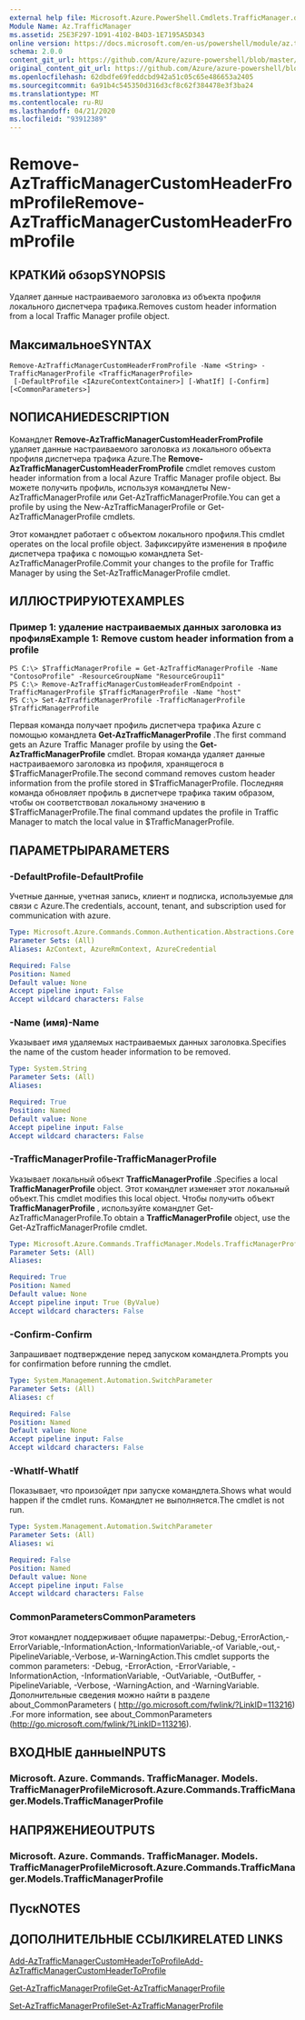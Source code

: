```yaml
---
external help file: Microsoft.Azure.PowerShell.Cmdlets.TrafficManager.dll-Help.xml
Module Name: Az.TrafficManager
ms.assetid: 25E3F297-1D91-4102-B4D3-1E7195A5D343
online version: https://docs.microsoft.com/en-us/powershell/module/az.trafficmanager/remove-aztrafficmanagercustomheaderfromprofile
schema: 2.0.0
content_git_url: https://github.com/Azure/azure-powershell/blob/master/src/TrafficManager/TrafficManager/help/Remove-AzTrafficManagerCustomHeaderFromProfile.md
original_content_git_url: https://github.com/Azure/azure-powershell/blob/master/src/TrafficManager/TrafficManager/help/Remove-AzTrafficManagerCustomHeaderFromProfile.md
ms.openlocfilehash: 62dbdfe69feddcbd942a51c05c65e486653a2405
ms.sourcegitcommit: 6a91b4c545350d316d3cf8c62f384478e3f3ba24
ms.translationtype: MT
ms.contentlocale: ru-RU
ms.lasthandoff: 04/21/2020
ms.locfileid: "93912389"
---
```

# <span data-ttu-id="e4f89-101">Remove-AzTrafficManagerCustomHeaderFromProfile</span><span class="sxs-lookup"><span data-stu-id="e4f89-101">Remove-AzTrafficManagerCustomHeaderFromProfile</span></span>

## <span data-ttu-id="e4f89-102">КРАТКИй обзор</span><span class="sxs-lookup"><span data-stu-id="e4f89-102">SYNOPSIS</span></span>
<span data-ttu-id="e4f89-103">Удаляет данные настраиваемого заголовка из объекта профиля локального диспетчера трафика.</span><span class="sxs-lookup"><span data-stu-id="e4f89-103">Removes custom header information from a local Traffic Manager profile object.</span></span>

## <span data-ttu-id="e4f89-104">Максимальное</span><span class="sxs-lookup"><span data-stu-id="e4f89-104">SYNTAX</span></span>

```
Remove-AzTrafficManagerCustomHeaderFromProfile -Name <String> -TrafficManagerProfile <TrafficManagerProfile>
 [-DefaultProfile <IAzureContextContainer>] [-WhatIf] [-Confirm] [<CommonParameters>]
```

## <span data-ttu-id="e4f89-105">NОПИСАНИЕ</span><span class="sxs-lookup"><span data-stu-id="e4f89-105">DESCRIPTION</span></span>
<span data-ttu-id="e4f89-106">Командлет **Remove-AzTrafficManagerCustomHeaderFromProfile** удаляет данные настраиваемого заголовка из локального объекта профиля диспетчера трафика Azure.</span><span class="sxs-lookup"><span data-stu-id="e4f89-106">The **Remove-AzTrafficManagerCustomHeaderFromProfile** cmdlet removes custom header information from a local Azure Traffic Manager profile object.</span></span>
<span data-ttu-id="e4f89-107">Вы можете получить профиль, используя командлеты New-AzTrafficManagerProfile или Get-AzTrafficManagerProfile.</span><span class="sxs-lookup"><span data-stu-id="e4f89-107">You can get a profile by using the New-AzTrafficManagerProfile or Get-AzTrafficManagerProfile cmdlets.</span></span>

<span data-ttu-id="e4f89-108">Этот командлет работает с объектом локального профиля.</span><span class="sxs-lookup"><span data-stu-id="e4f89-108">This cmdlet operates on the local profile object.</span></span>
<span data-ttu-id="e4f89-109">Зафиксируйте изменения в профиле диспетчера трафика с помощью командлета Set-AzTrafficManagerProfile.</span><span class="sxs-lookup"><span data-stu-id="e4f89-109">Commit your changes to the profile for Traffic Manager by using the Set-AzTrafficManagerProfile cmdlet.</span></span>

## <span data-ttu-id="e4f89-110">ИЛЛЮСТРИРУЮТ</span><span class="sxs-lookup"><span data-stu-id="e4f89-110">EXAMPLES</span></span>

### <span data-ttu-id="e4f89-111">Пример 1: удаление настраиваемых данных заголовка из профиля</span><span class="sxs-lookup"><span data-stu-id="e4f89-111">Example 1: Remove custom header information from a profile</span></span>
```
PS C:\> $TrafficManagerProfile = Get-AzTrafficManagerProfile -Name "ContosoProfile" -ResourceGroupName "ResourceGroup11"
PS C:\> Remove-AzTrafficManagerCustomHeaderFromEndpoint -TrafficManagerProfile $TrafficManagerProfile -Name "host"
PS C:\> Set-AzTrafficManagerProfile -TrafficManagerProfile $TrafficManagerProfile
```

<span data-ttu-id="e4f89-112">Первая команда получает профиль диспетчера трафика Azure с помощью командлета **Get-AzTrafficManagerProfile** .</span><span class="sxs-lookup"><span data-stu-id="e4f89-112">The first command gets an Azure Traffic Manager profile by using the **Get-AzTrafficManagerProfile** cmdlet.</span></span>
<span data-ttu-id="e4f89-113">Вторая команда удаляет данные настраиваемого заголовка из профиля, хранящегося в $TrafficManagerProfile.</span><span class="sxs-lookup"><span data-stu-id="e4f89-113">The second command removes custom header information from the profile stored in $TrafficManagerProfile.</span></span>
<span data-ttu-id="e4f89-114">Последняя команда обновляет профиль в диспетчере трафика таким образом, чтобы он соответствовал локальному значению в $TrafficManagerProfile.</span><span class="sxs-lookup"><span data-stu-id="e4f89-114">The final command updates the profile in Traffic Manager to match the local value in $TrafficManagerProfile.</span></span>

## <span data-ttu-id="e4f89-115">ПАРАМЕТРЫ</span><span class="sxs-lookup"><span data-stu-id="e4f89-115">PARAMETERS</span></span>

### <span data-ttu-id="e4f89-116">-DefaultProfile</span><span class="sxs-lookup"><span data-stu-id="e4f89-116">-DefaultProfile</span></span>
<span data-ttu-id="e4f89-117">Учетные данные, учетная запись, клиент и подписка, используемые для связи с Azure.</span><span class="sxs-lookup"><span data-stu-id="e4f89-117">The credentials, account, tenant, and subscription used for communication with azure.</span></span>

```yaml
Type: Microsoft.Azure.Commands.Common.Authentication.Abstractions.Core.IAzureContextContainer
Parameter Sets: (All)
Aliases: AzContext, AzureRmContext, AzureCredential

Required: False
Position: Named
Default value: None
Accept pipeline input: False
Accept wildcard characters: False
```

### <span data-ttu-id="e4f89-118">-Name (имя)</span><span class="sxs-lookup"><span data-stu-id="e4f89-118">-Name</span></span>
<span data-ttu-id="e4f89-119">Указывает имя удаляемых настраиваемых данных заголовка.</span><span class="sxs-lookup"><span data-stu-id="e4f89-119">Specifies the name of the custom header information to be removed.</span></span>

```yaml
Type: System.String
Parameter Sets: (All)
Aliases:

Required: True
Position: Named
Default value: None
Accept pipeline input: False
Accept wildcard characters: False
```

### <span data-ttu-id="e4f89-120">-TrafficManagerProfile</span><span class="sxs-lookup"><span data-stu-id="e4f89-120">-TrafficManagerProfile</span></span>
<span data-ttu-id="e4f89-121">Указывает локальный объект **TrafficManagerProfile** .</span><span class="sxs-lookup"><span data-stu-id="e4f89-121">Specifies a local **TrafficManagerProfile** object.</span></span>
<span data-ttu-id="e4f89-122">Этот командлет изменяет этот локальный объект.</span><span class="sxs-lookup"><span data-stu-id="e4f89-122">This cmdlet modifies this local object.</span></span>
<span data-ttu-id="e4f89-123">Чтобы получить объект **TrafficManagerProfile** , используйте командлет Get-AzTrafficManagerProfile.</span><span class="sxs-lookup"><span data-stu-id="e4f89-123">To obtain a **TrafficManagerProfile** object, use the Get-AzTrafficManagerProfile cmdlet.</span></span>

```yaml
Type: Microsoft.Azure.Commands.TrafficManager.Models.TrafficManagerProfile
Parameter Sets: (All)
Aliases:

Required: True
Position: Named
Default value: None
Accept pipeline input: True (ByValue)
Accept wildcard characters: False
```

### <span data-ttu-id="e4f89-124">-Confirm</span><span class="sxs-lookup"><span data-stu-id="e4f89-124">-Confirm</span></span>
<span data-ttu-id="e4f89-125">Запрашивает подтверждение перед запуском командлета.</span><span class="sxs-lookup"><span data-stu-id="e4f89-125">Prompts you for confirmation before running the cmdlet.</span></span>

```yaml
Type: System.Management.Automation.SwitchParameter
Parameter Sets: (All)
Aliases: cf

Required: False
Position: Named
Default value: None
Accept pipeline input: False
Accept wildcard characters: False
```

### <span data-ttu-id="e4f89-126">-WhatIf</span><span class="sxs-lookup"><span data-stu-id="e4f89-126">-WhatIf</span></span>
<span data-ttu-id="e4f89-127">Показывает, что произойдет при запуске командлета.</span><span class="sxs-lookup"><span data-stu-id="e4f89-127">Shows what would happen if the cmdlet runs.</span></span> <span data-ttu-id="e4f89-128">Командлет не выполняется.</span><span class="sxs-lookup"><span data-stu-id="e4f89-128">The cmdlet is not run.</span></span>

```yaml
Type: System.Management.Automation.SwitchParameter
Parameter Sets: (All)
Aliases: wi

Required: False
Position: Named
Default value: None
Accept pipeline input: False
Accept wildcard characters: False
```

### <span data-ttu-id="e4f89-129">CommonParameters</span><span class="sxs-lookup"><span data-stu-id="e4f89-129">CommonParameters</span></span>
<span data-ttu-id="e4f89-130">Этот командлет поддерживает общие параметры:-Debug,-ErrorAction,-ErrorVariable,-InformationAction,-InformationVariable,-of Variable,-out,-PipelineVariable,-Verbose, и-WarningAction.</span><span class="sxs-lookup"><span data-stu-id="e4f89-130">This cmdlet supports the common parameters: -Debug, -ErrorAction, -ErrorVariable, -InformationAction, -InformationVariable, -OutVariable, -OutBuffer, -PipelineVariable, -Verbose, -WarningAction, and -WarningVariable.</span></span> <span data-ttu-id="e4f89-131">Дополнительные сведения можно найти в разделе about_CommonParameters ( http://go.microsoft.com/fwlink/?LinkID=113216) .</span><span class="sxs-lookup"><span data-stu-id="e4f89-131">For more information, see about_CommonParameters (http://go.microsoft.com/fwlink/?LinkID=113216).</span></span>

## <span data-ttu-id="e4f89-132">ВХОДНЫЕ данные</span><span class="sxs-lookup"><span data-stu-id="e4f89-132">INPUTS</span></span>

### <span data-ttu-id="e4f89-133">Microsoft. Azure. Commands. TrafficManager. Models. TrafficManagerProfile</span><span class="sxs-lookup"><span data-stu-id="e4f89-133">Microsoft.Azure.Commands.TrafficManager.Models.TrafficManagerProfile</span></span>

## <span data-ttu-id="e4f89-134">НАПРЯЖЕНИЕ</span><span class="sxs-lookup"><span data-stu-id="e4f89-134">OUTPUTS</span></span>

### <span data-ttu-id="e4f89-135">Microsoft. Azure. Commands. TrafficManager. Models. TrafficManagerProfile</span><span class="sxs-lookup"><span data-stu-id="e4f89-135">Microsoft.Azure.Commands.TrafficManager.Models.TrafficManagerProfile</span></span>

## <span data-ttu-id="e4f89-136">Пуск</span><span class="sxs-lookup"><span data-stu-id="e4f89-136">NOTES</span></span>

## <span data-ttu-id="e4f89-137">ДОПОЛНИТЕЛЬНЫЕ ССЫЛКИ</span><span class="sxs-lookup"><span data-stu-id="e4f89-137">RELATED LINKS</span></span>

[<span data-ttu-id="e4f89-138">Add-AzTrafficManagerCustomHeaderToProfile</span><span class="sxs-lookup"><span data-stu-id="e4f89-138">Add-AzTrafficManagerCustomHeaderToProfile</span></span>](./Add-AzTrafficManagerCustomHeaderToProfile.md)

[<span data-ttu-id="e4f89-139">Get-AzTrafficManagerProfile</span><span class="sxs-lookup"><span data-stu-id="e4f89-139">Get-AzTrafficManagerProfile</span></span>](./Get-AzTrafficManagerProfile.md)

[<span data-ttu-id="e4f89-140">Set-AzTrafficManagerProfile</span><span class="sxs-lookup"><span data-stu-id="e4f89-140">Set-AzTrafficManagerProfile</span></span>](./Set-AzTrafficManagerProfile.md)
